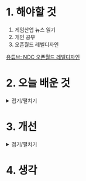 
# 1. 해야할 것

1. 게임산업 뉴스 읽기 
2. 개인 공부  
3. 오픈월드 레벨디자인

[유튜브: NDC 오픈월드 레벨디자인](https://youtu.be/Am3UnsgZqgo?si=OUBMU08nmuP2yQIy)


# 2. 오늘 배운 것

<details>
<summary>접기/펼치기</summary>




</details>




# 3. 개선


<details>
<summary>접기/펼치기</summary>


</details>



# 4. 생각


